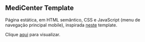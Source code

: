 ## MediCenter Template

Página estática, em HTML semântico, CSS e JavaScript (menu de navegação principal mobile), inspirada [neste](https://preview.themeforest.net/item/medicenter-responsive-medical-health-template/full_screen_preview/4000598) template.

Clique [aqui](https://compassionate-ardinghelli-16329c.netlify.app) para visualizar.
